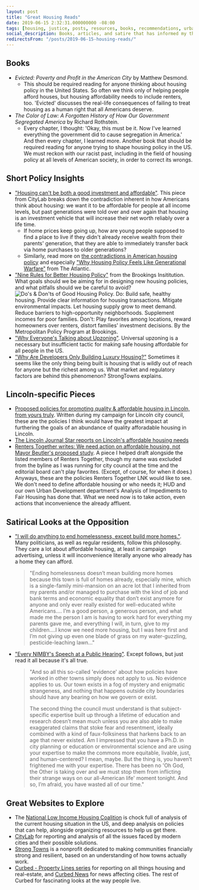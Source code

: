 ```yaml
---
layout: post
title: "Great Housing Reads"
date: 2019-06-15 2:32:31.000000000 -08:00
tags: [housing, justice, posts, resources, books, recommendations, urbanism, nebraska]
social_description: Books, articles, and satire that has informed my thinking on housing policy over the years, and put my intuitions into words.
redirectsFrom: "/posts/2019-06-15-housing-reads/"
---
```


## Books
- _Evicted: Poverty and Profit in the American City_ by Matthew Desmond. 
  - This should be required reading for anyone thinking about housing policy in the United States. So often we think only of helping people afford houses, but housing affordability needs to include renters, too. 'Evicted' discusses the real-life consequences of failing to treat housing as a human right that all Americans deserve.
- _The Color of Law: A Forgotten History of How Our Government Segregated America_ by Richard Rothstein. 
  - Every chapter, I thought: 'Okay, this must be it. Now I've learned everything the government did to cause segregation in America.' And then every chapter, I learned more. Another book that should be required reading for anyone trying to shape housing policy in the US. We must reckon with our racist past, including in the field of housing policy at all levels of American society, in order to correct its wrongs.

## Short Policy Insights
- ["Housing can't be both a good investment and affordable"](https://www.citylab.com/perspective/2018/11/housing-cant-both-be-a-good-investment-and-be-affordable/574813/). This piece from CityLab breaks down the contradiction inherent in how Americans think about housing: we want it to be affordable for people at all income levels, but past generations were told over and over again that housing is an investment vehicle that will increase their net worth reliably over a life time. 
  - If home prices keep going up, how are young people supposed to find a place to live if they didn't already receive wealth from their parents' generation, that they are able to immediately transfer back via home purchases to older generations? 
  - Similarly, read more on [the contradictions in American housing policy](https://www.theatlantic.com/business/archive/2015/10/american-housing-policy-contradictions/410332/) and especially ["Why Housing Policy Feels Like Generational Warfare"](https://www.theatlantic.com/technology/archive/2019/06/why-millennials-cant-afford-buy-house/591532/) from The Atlantic.
- ["Nine Rules for Better Housing Policy"](https://www.brookings.edu/blog/the-avenue/2018/05/02/nine-rules-for-better-housing-policy/) from the Brookings Insititution. What goals should we be aiming for in designing new housing policies, and what pitfalls should we be careful to avoid? ![Do's & Don'ts of Good Housing Policy. Do: Build safe, healthy housing. Provide clear information for housing transactions. Mitigate environmental impacts. Let housing supply grow to meet demand. Reduce barriers to high-opportunity neighborhoods. Supplement incomes for poor families. Don't: Play favorites among locations, reward homeowners over renters, distort families' investment decisions. By the Metropolitan Policy Program at Brookings.](https://i1.wp.com/www.brookings.edu/wp-content/uploads/2018/05/2018-05-02_fig1_dos-and-donts-of-good-housing-policy_schuetz.jpg?w=768&crop=0,0px,100,9999px&ssl=1)
 - ["Why Everyone's Talking about Upzoning"](https://ggwash.org/view/72501/why-everyones-talking-about-upzoning-environment-equity). Universal upzoning is a necessary but insufficient tactic for making safe housing affordable for all people in the US. 
 - ["Why Are Developers Only Building Luxury Housing?"](https://www.strongtowns.org/journal/2018/7/25/why-are-developers-only-building-luxury-housing) Sometimes it seems like the only thing being built is housing that is wildly out of reach for anyone but the richest among us. What market and regulatory factors are behind this phenomenon? StrongTowns explains. 
 
## Lincoln-specific Pieces
 - [Proposed policies for promoting quality & affordable housing in Lincoln, from yours truly](https://medium.com/@CasseyLNK/affordable-housing-in-lincoln-my-plans-3d32d143b305). Written during my campaign for Lincoln city council, these are the policies I think would have the greatest impact at furthering the goals of an abundance of quality afforadable housing in Lincoln. 
 - [The Lincoln Journal Star reports on Lincoln's affordable housing needs](https://journalstar.com/news/local/govt-and-politics/lincoln-needs-more-affordable-rentals-feds-say-here-s-what/article_6a719ca9-3fb8-5547-bfd0-1c2b731b9539.html)
 - [Renters Together writes: We need action on affordable housing, not Mayor Beutler's proposed study](https://journalstar.com/opinion/columnists/local-view-affordable-housing-not-study-needed/article_bd54b331-fb2c-572d-bbd1-51b9393c9b17.html). A piece I helped draft alongside the listed members of Renters Together, though my name was excluded from the byline as I was running for city council at the time and the editorial board can't play favorites. (Except, of course, for when it does.) Anyways, these are the policies Renters Together LNK would like to see. We don't need to define affordable housing or who needs it; HUD and our own Urban Development department's Analysis of Impediments to Fair Housing has done that. What we need now is to take action, even actions that inconvenience the already affluent. 

## Satirical Looks at the Opposition
 - ["I will do anything to end homelessness, except build more homes."](https://www.mcsweeneys.net/articles/i-will-do-anything-to-end-homelessness-except-build-more-homes). Many politicians, as well as regular residents, follow this philosophy. They care a lot about affordable housing, at least in campaign advertising, unless it will inconvenience literally anyone who already has a home they can afford. 
   > "Ending homelessness doesn’t mean building more homes because this town is full of homes already, especially mine, which is a single-family mini-mansion on an acre lot that I inherited from my parents and/or managed to purchase with the kind of job and bank terms and economic equality that don’t exist anymore for anyone and only ever really existed for well-educated white Americans.... I’m a good person, a generous person, and what made me the person I am is having to work hard for everything my parents gave me, and everything I will, in turn, give to my children....I know we need more housing, but I was here first and I’m not giving up even one blade of grass on my water-guzzling, pesticide-leaching lawn..."
 - ["Every NIMBY's Speech at a Public Hearing"](https://www.mcsweeneys.net/articles/every-nimbys-speech-at-a-public-hearing). Except follows, but just read it all because it's all true.
   > "And so all this so-called 'evidence' about how policies have worked in other towns simply does not apply to us. No evidence applies to us. Our town exists in a fog of mystery and enigmatic strangeness, and nothing that happens outside city boundaries should have any bearing on how we govern or exist.
   > 
    > The second thing the council must understand is that subject-specific expertise built up through a lifetime of education and research doesn’t mean much unless you are also able to make exaggerated claims that stoke fear and resentment, ideally combined with a kind of faux-folksiness that harkens back to an age that never existed. Am I impressed that you have a Ph.D. in city planning or education or environmental science and are using your expertise to make the commons more equitable, livable, just, and human-centered? I mean, maybe. But the thing is, you haven’t frightened me with your expertise. There has been no 'Oh God, the Other is taking over and we must stop them from inflicting their strange ways on our all-American life' moment tonight. And so, I’m afraid, you have wasted all of our time."

## Great Websites to Explore
- The [National Low Income Housing Coalition](https://nlihc.org/) is chock full of analysis of the current housing situation in the US, and deep analysis on policies that can help, alongside organizing resources to help us get there.
- [CityLab](https://www.citylab.com/) for reporting and analysis of all the issues faced by modern cities and their possible solutions.
- [Strong Towns](https://www.strongtowns.org/) is a nonprofit dedicated to making communities financially strong and resilient, based on an understanding of how towns actually work. 
- [Curbed - Property Lines series](https://www.curbed.com/property-lines) for reporting on all things housing and real-estate, and [Curbed News](https://www.curbed.com/news) for news affecting cities. The rest of Curbed for fascinating looks at the way people live.
